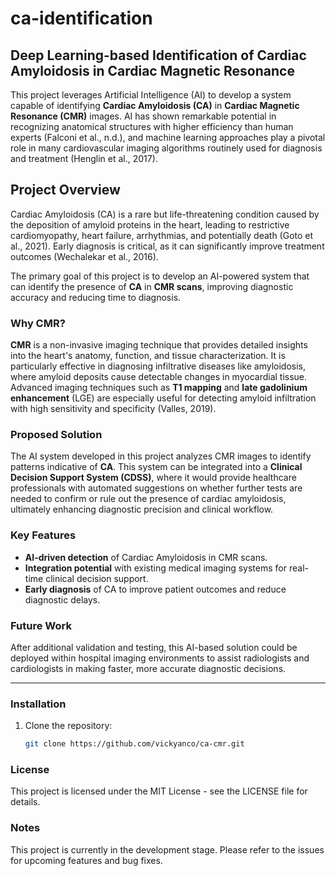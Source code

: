 # ca-identification

## Deep Learning-based Identification of Cardiac Amyloidosis in Cardiac Magnetic Resonance

This project leverages Artificial Intelligence (AI) to develop a system capable of identifying **Cardiac Amyloidosis (CA)** in **Cardiac Magnetic Resonance (CMR)** images. AI has shown remarkable potential in recognizing anatomical structures with higher efficiency than human experts (Falconi et al., n.d.), and machine learning approaches play a pivotal role in many cardiovascular imaging algorithms routinely used for diagnosis and treatment (Henglin et al., 2017).

## Project Overview

Cardiac Amyloidosis (CA) is a rare but life-threatening condition caused by the deposition of amyloid proteins in the heart, leading to restrictive cardiomyopathy, heart failure, arrhythmias, and potentially death (Goto et al., 2021). Early diagnosis is critical, as it can significantly improve treatment outcomes (Wechalekar et al., 2016).

The primary goal of this project is to develop an AI-powered system that can identify the presence of **CA** in **CMR scans**, improving diagnostic accuracy and reducing time to diagnosis.

### Why CMR?

**CMR** is a non-invasive imaging technique that provides detailed insights into the heart's anatomy, function, and tissue characterization. It is particularly effective in diagnosing infiltrative diseases like amyloidosis, where amyloid deposits cause detectable changes in myocardial tissue. Advanced imaging techniques such as **T1 mapping** and **late gadolinium enhancement** (LGE) are especially useful for detecting amyloid infiltration with high sensitivity and specificity (Valles, 2019).

### Proposed Solution

The AI system developed in this project analyzes CMR images to identify patterns indicative of **CA**. This system can be integrated into a **Clinical Decision Support System (CDSS)**, where it would provide healthcare professionals with automated suggestions on whether further tests are needed to confirm or rule out the presence of cardiac amyloidosis, ultimately enhancing diagnostic precision and clinical workflow.

### Key Features

- **AI-driven detection** of Cardiac Amyloidosis in CMR scans.
- **Integration potential** with existing medical imaging systems for real-time clinical decision support.
- **Early diagnosis** of CA to improve patient outcomes and reduce diagnostic delays.

### Future Work

After additional validation and testing, this AI-based solution could be deployed within hospital imaging environments to assist radiologists and cardiologists in making faster, more accurate diagnostic decisions.

---

### Installation

1. Clone the repository:

   ```bash
   git clone https://github.com/vickyanco/ca-cmr.git

### License

This project is licensed under the MIT License - see the LICENSE file for details.

### Notes

This project is currently in the development stage. Please refer to the issues for upcoming features and bug fixes.
